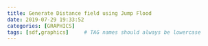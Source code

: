 ```yaml
---
title: Generate Distance field using Jump Flood
date: 2019-07-29 19:33:52 
categories: [GRAPHICS]
tags: [sdf,graphics]     # TAG names should always be lowercase
---
```

<html>
    <script lang="javascript">
    
        mapSize = 128
        gridSize = 5
        currentRadius = Math.ceil(mapSize / 2)
        ctxScale = 1;
        mapData = []
        intialMapData = []
    
        class Point {
            constructor(index, row, col) {
                this.idx = index;       //color
                this.siteRow = row;     //from witch site
                this.siteCol = col;     //from witch site
            }
    
        }
        function RandomInt(min, max) {
            min = Math.ceil(min);
            max = Math.floor(max);
            return Math.floor(Math.random() * (max - min + 1)) + min;
        }
    
        function InitializeMap() {
    
            mapData = [];
            for (row = 0; row < mapSize; row++) {
                mapData[row] = []
                for (col = 0; col < mapSize; col++) {
                    mapData[row][col] = new Point(0, -1, -1)
                    if (RandomInt(0, mapSize * mapSize) < 30)
                        mapData[row][col] = new Point(RandomInt(1, 6), row, col);
                }
            }
            intialMapData = CloneMap(mapData);
        }
    
    
    
        var RGBToHex = function (rgb) {
            var hex = Number(rgb).toString(16);
            if (hex.length < 2) {
                hex = "0" + hex;
            }
            return hex;
        };
        function FullColorHex(r, g, b) {
            var red = RGBToHex(r);
            var green = RGBToHex(g);
            var blue = RGBToHex(b);
            return "#" + red + green + blue;
        };
        function ColorFromIndex(idx, highlight = false) {
            m = 1;
            if (highlight)
                m = 2;
            if (idx == 0)
                return FullColorHex(122, 122, 122)
            if (idx == 1)
                return FullColorHex(127 * m, 56 * m, 56 * m)
            if (idx == 2)
                return FullColorHex(56 * m, 127 * m, 56 * m)
            if (idx == 3)
                return FullColorHex(56 * m, 56 * m, 127 * m)
            if (idx == 4)
                return FullColorHex(127 * m, 127 * m, 56 * m)
            if (idx == 5)
                return FullColorHex(56 * m, 127 * m, 127 * m)
            if (idx == 6)
                return FullColorHex(127 * m, 56 * m, 127 * m)
        }
        function GetData(datas, row, col) {
            if (row >= 0 && row < mapSize && col >= 0 && col < mapSize) {
                return datas[row][col];
            }
            else
                return new Point(0, -1, -1);
        }
    
        function CloneMap(src) {
            newData = []
            for (y = 0; y < src.length; y++) {
                newData[y] = src[y].slice(0);
            }
            return newData;
        }
        function ResetMap() {
            mapData = CloneMap(intialMapData);
            currentRadius = Math.ceil(mapSize / 2);
            DrawMap(mapData);
    
        }
    
        function FloodMap(datas, jumpFlooding) {
            dest = CloneMap(datas)
            /*
                O O O
                O x O
                O O O
            */
            offsets = [[-1, -1], [0, -1], [1, -1],[-1, 0], [1, 0],/*[0,0] exclude self*/[-1, 1], [0, 1], [1, 1]];
            for (row = 0; row < mapSize; row++) {
                for (col = 0; col < mapSize; col++) {
                    // if (datas[row][col][0] > 0)
                    //     continue;
                    offsets.forEach(elm => {
                        var multiplier = 1;
                        if (jumpFlooding)
                            multiplier = currentRadius;// [jump flooding] sample point at half mapsize away(distance will reduce every iteration)
                        value = GetData(datas, row + elm[0]*multiplier, col + elm[1]*multiplier);
                        if (value.idx > 0) {
                            if (dest[row][col].idx == 0) {
                                dest[row][col] = value
                            }
                            else {
                                //if dest is alrady colored by other site, compare distance , and override if current site is closer
                                origin = [dest[row][col].siteRow, dest[row][col].siteCol];
                                newOrigin = [value.siteRow, value.siteCol];
                                dist2Origin = (row - origin[0]) * (row - origin[0]) + (col - origin[1]) * (col - origin[1]);
                                dist2NewsOrigin = (row - newOrigin[0]) * (row - newOrigin[0]) + (col - newOrigin[1]) * (col - newOrigin[1]);
                                if (dist2Origin > dist2NewsOrigin)
                                    dest[row][col] = value
                            }
                        }
    
                    });
    
                }
            }
            mapData = dest;
            DrawMap(mapData);
            if (jumpFlooding)
                currentRadius = Math.ceil(currentRadius/2);//reduce radius by half
        }
    
    
        function DrawMap(datas) {
    
            var canvas = document.getElementById('canvas');
    
            if (canvas.getContext) {
    
                var ctx = canvas.getContext('2d');
                ctx.clearRect(0, 0, 10000, 10000);
    
                for (i = 0; i < mapSize; i++) {
                    for (j = 0; j < mapSize; j++) {
                        if (datas[j][i].idx >= 1)
                            ctx.fillStyle = ColorFromIndex(datas[j][i].idx)
                        else
                            ctx.fillStyle = FullColorHex(125, 125, 125);
                        ctx.fillRect(i * (gridSize), j * (gridSize), gridSize, gridSize);
                        ctx.strokeStyle = "#3f3f3f";
                        ctx.strokeRect(i * (gridSize), j * (gridSize), gridSize, gridSize);
                    }
    
                }
    
                // draw highlighted site
                for (i = 0; i < mapSize; i++) {
                    for (j = 0; j < mapSize; j++) {
                        if (intialMapData[j][i].idx >= 1) {
                            ctx.fillStyle = ColorFromIndex(intialMapData[j][i].idx, true/*get hightlight color*/);
                            ctx.fillRect(i * (gridSize), j * (gridSize), gridSize, gridSize);
                            ctx.strokeStyle = "#3f3f3f";
                            ctx.strokeRect(i * (gridSize), j * (gridSize), gridSize, gridSize);
    
                        }
                    }
                }
            }
        }
    
        function OnCanvasMouseScroll(e) {
            var canvas = document.getElementById('canvas');
    
            var ctx = canvas.getContext('2d');
            var e = window.event || e;
            var delta = Math.max(-1, Math.min(1, (e.wheelDelta || -e.detail)));
            var oldScale = ctxScale;
            ctxScale += delta;
            if (ctxScale < 1)
                ctxScale = 1;
            if (ctxScale > 5)
                ctxScale = 5;
            console.debug(ctxScale);
            canvas.width = ctxScale * mapSize * gridSize;
            canvas.height = ctxScale * mapSize * gridSize;
            ctx.transform(ctxScale, 0, 0, ctxScale, 0, 0);
    
            DrawMap(mapData);
    
            event.preventDefault()
    
        }
    
    
    
        function OnCanvasClick(e) {
    
            var canvas = document.getElementById('canvas');
            const rect = canvas.getBoundingClientRect()
            const x = event.clientX - rect.left
            const y = event.clientY - rect.top
            gridX = Math.floor(x / gridSize / ctxScale)
            gridY = Math.floor(y / gridSize / ctxScale)
            startX = (gridX + 0.5) * gridSize;
            startY = (gridY + 0.5) * gridSize;
            DrawMap(mapData);
            var canvas = document.getElementById('canvas');
            var ctx = canvas.getContext('2d');
            ctx.strokeStyle = "#ff7fff";
            closest = []
            for (i = 0; i < mapSize; i++) {
                for (j = 0; j < mapSize; j++) {
                    if (intialMapData[j][i].idx >= 1)
                        closest.push(intialMapData[j][i])
                }
            }
    
            closest.sort(function (a, b) {
    
                endXa = (a.siteCol + 0.5) * gridSize;
                endYa = (a.siteRow + 0.5) * gridSize;
                endXb = (b.siteCol + 0.5) * gridSize;
                endYb = (b.siteRow + 0.5) * gridSize;
                distToA = (startX - endXa) * (startX - endXa) + (startY - endYa) * (startY - endYa)
                distToB = (startX - endXb) * (startX - endXb) + (startY - endYb) * (startY - endYb)
                return distToA - distToB;
            });
            closest = closest.slice(0, 3)
            closest.forEach(pt => {
                ctx.beginPath();
    
                endX = (pt.siteCol + 0.5) * gridSize;
                endY = (pt.siteRow + 0.5) * gridSize;
                ctx.moveTo(startX, startY);
                ctx.lineTo(endX, endY);
                ctx.stroke();
                ctx.font = "10px";
                distance = (startX - endX) * (startX - endX) + (startY - endY) * (startY - endY)
                distance = Math.sqrt(distance);
                ctx.fillText(distance.toFixed(3), endX, endY);
            })
        }
    
        function OnMapSizeChanged(e) {
            slider = document.getElementById("mapSizeSlider");
            var output = document.getElementById("mapSize");
            output.innerHTML = Math.pow(2, slider.value);
            mapSize = Math.pow(2, slider.value);
            InitializeMap();
            DrawMap(mapData);
        }
    
    
    </script>

    
    <table>
        <tr>
    
            <td>
                <button onclick="InitializeMap();ResetMap();DrawMap(mapData)">NewMap</button>
                <button onclick="ResetMap()">ResetMap</button>
                <button onclick="FloodMap(mapData,false)">Flood</button>
    
                <button onclick="FloodMap(mapData,true)">JumpFlooding</button>
                <input type="range" min="1" max="7" value="7" class="slider" id="mapSizeSlider"
                    oninput="OnMapSizeChanged()">MapSize: <span id="mapSize">128</span>
                <button onclick="DrawMap(mapData)">Repaint</button>
                <slider></slider>
            </td>
        </tr>
        <tr>
            <td>You can: click "flood" or "jump flood" to see the how distance filed generated , click the pixel to check distances, the jump flooding is way faster</td>
        </tr>        
        <tr>
            <td><canvas id="canvas"></canvas></td>
        </tr>
    
    </table>
    <script>
        InitializeMap(); // init 
        var canvas = document.getElementById('canvas');
        canvas.addEventListener("mousewheel", OnCanvasMouseScroll);
        canvas.addEventListener("mousedown", OnCanvasClick);
        canvas.width = ctxScale * mapSize * gridSize;
        canvas.height = ctxScale * mapSize * gridSize;
        DrawMap(mapData)</script>
    
<script> fetch('https://fancyzero.com/'+encodeURIComponent(window.location.pathname), { method: 'GET' });</script>
</html>
